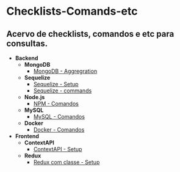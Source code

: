 # Checklists-Comands-etc


## Acervo de checklists, comandos e etc para consultas.


- **Backend**
  - **MongoDB**
    - [MongoDB - Aggregration]()
  - **Sequelize**
    - [Sequelize - Setup]()
    - [Sequelize - commands]()
  - **Node.js**
    - [NPM - Comandos]()
  - **MySQL**
    - [MySQL - Comandos]()  
  - **Docker**
    - [Docker - Comandos]()
- **Frontend**
  - **ContextAPI**
    - [ContextAPI - Setup]()
  - **Redux**
    - [Redux com classe - Setup]()
